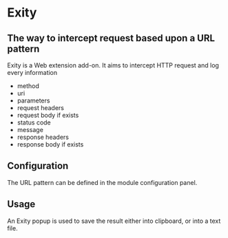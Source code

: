 # Exity
## The way to intercept request based upon a URL pattern

Exity is a Web extension add-on. It aims to intercept HTTP request and log every information

* method
* uri
* parameters
* request headers
* request body if exists
* status code
* message
* response headers
* response body if exists

## Configuration
The URL pattern can be defined in the module configuration panel.

## Usage
An Exity popup is used to save the result either into clipboard, or into a text file.
